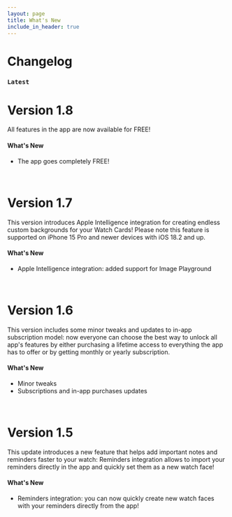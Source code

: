 ```yaml
---
layout: page
title: What's New
include_in_header: true
---
```


# Changelog
### `Latest`
# **Version 1.8**
All features in the app are now available for FREE!

#### What's New
- The app goes completely FREE!

<br>

# **Version 1.7**
This version introduces Apple Intelligence integration for creating endless custom backgrounds for your Watch Cards! Please note this feature is supported on iPhone 15 Pro and newer devices with iOS 18.2 and up.

#### What's New
- Apple Intelligence integration: added support for Image Playground

<br>

# **Version 1.6**
This version includes some minor tweaks and updates to in-app subscription model: now everyone can choose the best way to unlock all app's features by either purchasing a lifetime access to everything the app has to offer or by getting monthly or yearly subscription.

#### What's New
- Minor tweaks
- Subscriptions and in-app purchases updates

<br>

# **Version 1.5**
This update introduces a new feature that helps add important notes and reminders faster to your watch: Reminders integration allows to import your reminders directly in the app and quickly set them as a new watch face!

#### What's New
- Reminders integration: you can now quickly create new watch faces with your reminders directly from the app!

<br>
